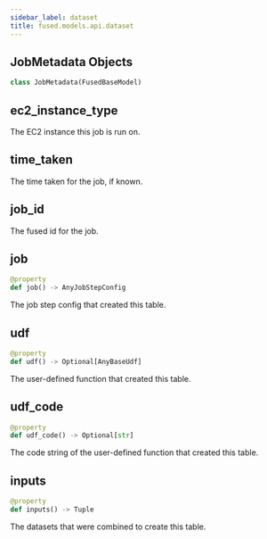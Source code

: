 ```yaml
---
sidebar_label: dataset
title: fused.models.api.dataset
---
```


## JobMetadata Objects

```python
class JobMetadata(FusedBaseModel)
```

## ec2\_instance\_type

The EC2 instance this job is run on.

## time\_taken

The time taken for the job, if known.

## job\_id

The fused id for the job.

## job

```python
@property
def job() -> AnyJobStepConfig
```

The job step config that created this table.

## udf

```python
@property
def udf() -> Optional[AnyBaseUdf]
```

The user-defined function that created this table.

## udf\_code

```python
@property
def udf_code() -> Optional[str]
```

The code string of the user-defined function that created this table.

## inputs

```python
@property
def inputs() -> Tuple
```

The datasets that were combined to create this table.

